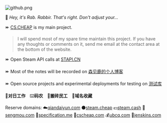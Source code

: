 ![github.png](https://raw.githubusercontent.com/senjianlu/imgs/master/github2.png)

📼 *Hey, it's Rab. Rabbir. That's right. Don't adjust your...*  

⏩ [CS.CHEAP](https://cs.cheap) is my main project.  
> I will spend most of my spare time maintain this project. If you have any thoughts or comments on it, send me email at the contact area at the bottom of the website.  

⏩ Open Steam API calls at [STAPI.CN](https://stapi.cn)  

⏩ Most of the  notes will be recorded on [森见鹿的个人博客](https://senjianlu.com)  

⏩ Open source projects and experimental deployments for testing on [测试库](https://ceshiku.cn)

🌸**对日工作**　⌨️**码农**　💸**搬砖民工**　💎**域名收藏**

Reserve domains: ☁️[qiandaiyun.com](https://qiandaiyun.com) ⚫[steam.cheap](https://steam.cheap) 💵[steam.cash](https://steam.cash) 🧝[sengmou.com](https://sengmou.com) 📃[specification.me](https://specification.me) 🔫[cscheap.com](https://cscheap.com) 💰[ubcq.com](https://ubcq.com) 👔[jenskins.com](https://jenskins.com) 
